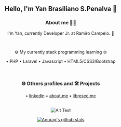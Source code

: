 <div align="center">
  <h2>Hello, I'm Yan Brasiliano S.Penalva 🦉</h2>
   
  <h3>About me 👨‍💻</h3>

   I'm Yan, currently Developer Jr. at Ramiro Campelo. :briefcase: <br>
     
  <br>
            
   ⚙️ My currently stack programming learning ⚙️ <br>

  • PHP  • Laravel  • Javascript
  • HTML5/CSS3/Bootstrap
 
  <br>
  
<!--  💻 I also study, less frequently: 
    <br>
  • C, Assembly, Java and Python. -->
      
  <h3>🌐 Others profiles and 🛠️ Projects </h3>

  • [linkedin](https://www.linkedin.com/in/yanbrasiliano/) 
  • [about.me](https://about.me/brasiliano/)
  • [libresec.me](https://www.libresec.me/)
  <br>
  <br>
 

 ![Alt Text](https://user-images.githubusercontent.com/5713670/87202985-820dcb80-c2b6-11ea-9f56-7ec461c497c3.gif) <br>
 <!-- [![Top Langs](https://github-readme-stats.vercel.app/api/top-langs/?username=yanbrasiliano&layout=compact&theme=dracula)](https://github.com/anuraghazra/github-readme-stats)-->
[![Anurag's github stats](https://github-readme-stats.vercel.app/api?username=yanbrasiliano&show_icons=true&theme=dracula)](https://github.com/anuraghazra/github-readme-stats)




